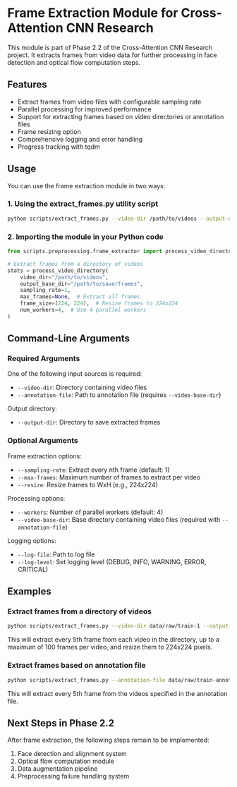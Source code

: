 # Frame Extraction Module for Cross-Attention CNN Research

This module is part of Phase 2.2 of the Cross-Attention CNN Research project. It extracts frames from video data for further processing in face detection and optical flow computation steps.

## Features

- Extract frames from video files with configurable sampling rate
- Parallel processing for improved performance
- Support for extracting frames based on video directories or annotation files
- Frame resizing option
- Comprehensive logging and error handling
- Progress tracking with tqdm

## Usage

You can use the frame extraction module in two ways:

### 1. Using the extract_frames.py utility script

```bash
python scripts/extract_frames.py --video-dir /path/to/videos --output-dir /path/to/save/frames
```

### 2. Importing the module in your Python code

```python
from scripts.preprocessing.frame_extractor import process_video_directory

# Extract frames from a directory of videos
stats = process_video_directory(
    video_dir="/path/to/videos",
    output_base_dir="/path/to/save/frames",
    sampling_rate=1,
    max_frames=None,  # Extract all frames
    frame_size=(224, 224),  # Resize frames to 224x224
    num_workers=4,  # Use 4 parallel workers
)
```

## Command-Line Arguments

### Required Arguments

One of the following input sources is required:
- `--video-dir`: Directory containing video files
- `--annotation-file`: Path to annotation file (requires `--video-base-dir`)

Output directory:
- `--output-dir`: Directory to save extracted frames

### Optional Arguments

Frame extraction options:
- `--sampling-rate`: Extract every nth frame (default: 1)
- `--max-frames`: Maximum number of frames to extract per video
- `--resize`: Resize frames to WxH (e.g., 224x224)

Processing options:
- `--workers`: Number of parallel workers (default: 4)
- `--video-base-dir`: Base directory containing video files (required with `--annotation-file`)

Logging options:
- `--log-file`: Path to log file
- `--log-level`: Set logging level (DEBUG, INFO, WARNING, ERROR, CRITICAL)

## Examples

### Extract frames from a directory of videos

```bash
python scripts/extract_frames.py --video-dir data/raw/train-1 --output-dir data/processed/frames --sampling-rate 5 --max-frames 100 --resize 224x224
```

This will extract every 5th frame from each video in the directory, up to a maximum of 100 frames per video, and resize them to 224x224 pixels.

### Extract frames based on annotation file

```bash
python scripts/extract_frames.py --annotation-file data/raw/train-annotation/annotation_training.pkl --video-base-dir data/raw/train-1 --output-dir data/processed/frames --sampling-rate 5
```

This will extract every 5th frame from the videos specified in the annotation file.

## Next Steps in Phase 2.2

After frame extraction, the following steps remain to be implemented:

1. Face detection and alignment system
2. Optical flow computation module
3. Data augmentation pipeline
4. Preprocessing failure handling system
